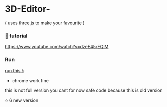 # 3D-Editor-
( uses three.js to make your favourite )
### 🔔 tutorial
https://www.youtube.com/watch?v=dzeE45rEQlM 
### Run
[run this 🌀](https://kashumy.github.io/3D-Javascript-Editor/)
- chrome work fine


this is not full version you cant for now safe code because this is old version 

⭐ 6    new version 
